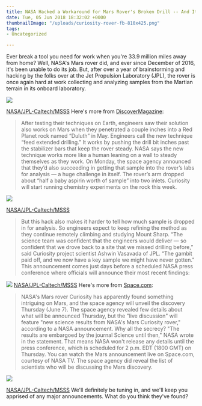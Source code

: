 ```yaml
---
title: NASA Hacked a Workaround for Mars Rover's Broken Drill -- And It's Brilliant
date: Tue, 05 Jun 2018 18:32:02 +0000
thumbnailImage: "/uploads/curiosity-rover-fb-810x425.png"
tags:
- Uncategorized

---
```

Ever break a tool you need for work when you're 33.9 million miles away from home? Well, NASA's Mars rover did, and ever since December of 2016, it's been unable to do its job. But, after over a year of brainstorming and hacking by the folks over at the Jet Propulsion Laboratory (JPL), the rover is once again hard at work collecting and analyzing samples from the Martian terrain in its onboard laboratory.

![](http://newsattorneys.staging.wpengine.com/wp-content/uploads/2018/06/curiosity-rover-1024x768.jpg) 

[NASA/JPL-Caltech/MSSS](https://www.jpl.nasa.gov/missions/mars-science-laboratory-curiosity-rover-msl/) Here's more from [DiscoverMagazine](http://blogs.discovermagazine.com/d-brief/2018/06/04/mars-rover-drill/#.WxbNEEgvw2w):

> After testing their techniques on Earth, engineers saw their solution also works on Mars when they penetrated a couple inches into a Red Planet rock named “Duluth” in May. Engineers call the new technique “feed extended drilling.” It works by pushing the drill bit inches past the stabilizer bars that keep the rover steady. NASA says the new technique works more like a human leaning on a wall to steady themselves as they work. On Monday, the space agency announced that they’d also succeeding in getting that sample into the rover’s labs for analysis — a huge challenge in itself. The rover’s arm dropped about “half a baby aspirin worth of sample” into two inlets. Curiosity will start running chemistry experiments on the rock this week.

![](http://newsattorneys.staging.wpengine.com/wp-content/uploads/2018/06/curiosity-rover2-1024x640.jpg) 

[NASA/JPL-Caltech/MSSS](https://www.jpl.nasa.gov/missions/mars-science-laboratory-curiosity-rover-msl/)

> But this hack also makes it harder to tell how much sample is dropped in for analysis. So engineers expect to keep refining the method as they continue remotely climbing and studying Mount Sharp. “The science team was confident that the engineers would deliver — so confident that we drove back to a site that we missed drilling before,” said Curiosity project scientist Ashwin Vasavada of JPL. “The gambit paid off, and we now have a key sample we might have never gotten.” This announcement comes just days before a scheduled NASA press conference where officials will announce their most recent findings:

![](http://newsattorneys.staging.wpengine.com/wp-content/uploads/2018/06/curiosity-rover3-1024x624.jpg) [NASA/JPL-Caltech/MSSS](https://www.jpl.nasa.gov/missions/mars-science-laboratory-curiosity-rover-msl/) Here's more from [Space.com](https://www.space.com/40792-nasa-mars-rover-curiosity-announcement-june-2018.html):

> NASA's Mars rover Curiosity has apparently found something intriguing on Mars, and the space agency will unveil the discovery Thursday (June 7). The space agency revealed few details about what will be announced Thursday, but the "live discussion" will feature "new science results from NASA's Mars Curiosity rover," according to a NASA announcement. Why all the secrecy? "The results are embargoed by the journal Science until then," NASA wrote in the statement. That means NASA won't release any details until the press conference, which is scheduled for 2 p.m. EDT (1800 GMT) on Thursday. You can watch the Mars announcement live on Space.com, courtesy of NASA TV. The space agency did reveal the list of scientists who will be discussing the Mars discovery.

![](http://newsattorneys.staging.wpengine.com/wp-content/uploads/2018/06/curiosity-rover4-1024x606.jpg) 

[NASA/JPL-Caltech/MSSS](https://www.jpl.nasa.gov/missions/mars-science-laboratory-curiosity-rover-msl/) We'll definitely be tuning in, and we'll keep you apprised of any major announcements. What do you think they've found?